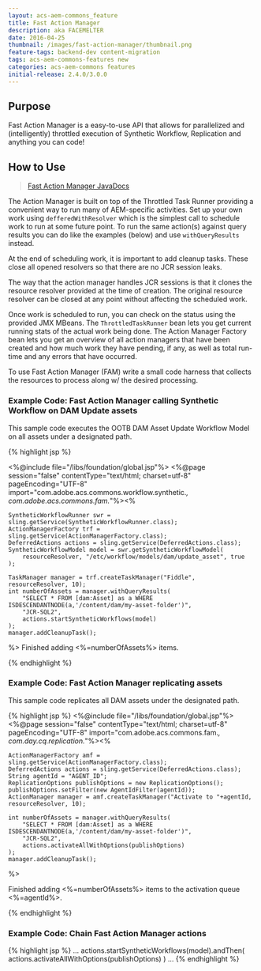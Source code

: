 ```yaml
---
layout: acs-aem-commons_feature
title: Fast Action Manager
description: aka FACEMELTER
date: 2016-04-25
thumbnail: /images/fast-action-manager/thumbnail.png
feature-tags: backend-dev content-migration
tags: acs-aem-commons-features new
categories: acs-aem-commons features
initial-release: 2.4.0/3.0.0
---
```


## Purpose

Fast Action Manager is a easy-to-use API that allows for parallelized and (intelligently) throttled execution of Synthetic Workflow, Replication and anything you can code!

## How to Use

> [Fast Action Manager JavaDocs](http://localhost:4000/acs-aem-commons/apidocs/com/adobe/acs/commons/fam/package-summary.html)

The Action Manager is built on top of the Throttled Task Runner providing a convenient way to run many of AEM-specific activities.  Set up your own work using `defferedWithResolver` which is the simplest call to schedule work to run at some future point.  To run the same action(s) against query results you can do like the examples (below) and use `withQueryResults` instead.

At the end of scheduling work, it is important to add cleanup tasks.  These close all opened resolvers so that there are no JCR session leaks.

The way that the action manager handles JCR sessions is that it clones the resource resolver provided at the time of creation.  The original resource resolver can be closed at any point without affecting the scheduled work.

Once work is scheduled to run, you can check on the status using the provided JMX MBeans.  The `ThrottledTaskRunner` bean lets you get current running stats of the actual work being done.  The Action Manager Factory bean lets you get an overview of all action managers that have been created and how much work they have pending, if any, as well as total run-time and any errors that have occurred.

To use Fast Action Manager (FAM) write a small code harness that collects the resources to process along w/ the desired processing.

### Example Code: Fast Action Manager calling Synthetic Workflow on DAM Update assets

This sample code executes the OOTB DAM Asset Update Workflow Model on all assets under a designated path.

{% highlight jsp %}

<%@include file="/libs/foundation/global.jsp"%>
<%@page session="false"
        contentType="text/html; charset=utf-8"
        pageEncoding="UTF-8"
        import="com.adobe.acs.commons.workflow.synthetic.*,      
                com.adobe.acs.commons.fam.*"%><%

    SyntheticWorkflowRunner swr = sling.getService(SyntheticWorkflowRunner.class);
    ActionManagerFactory trf = sling.getService(ActionManagerFactory.class);
    DeferredActions actions = sling.getService(DeferredActions.class);
    SyntheticWorkflowModel model = swr.getSyntheticWorkflowModel(
        resourceResolver, "/etc/workflow/models/dam/update_asset", true
    );

    TaskManager manager = trf.createTaskManager("Fiddle", resourceResolver, 10);
    int numberOfAssets = manager.withQueryResults(
        "SELECT * FROM [dam:Asset] as a WHERE ISDESCENDANTNODE(a,'/content/dam/my-asset-folder')",
        "JCR-SQL2",
        actions.startSyntheticWorkflows(model)
    );
    manager.addCleanupTask();
%>
Finished adding <%=numberOfAssets%> items.

{% endhighlight %}


### Example Code: Fast Action Manager replicating assets

This sample code replicates all DAM assets under the designated path.

{% highlight jsp %}
<%@include file="/libs/foundation/global.jsp"%>
<%@page session="false"
        contentType="text/html; charset=utf-8"
        pageEncoding="UTF-8"
        import="com.adobe.acs.commons.fam.*,
               com.day.cq.replication.*"%><%

    ActionManagerFactory amf = sling.getService(ActionManagerFactory.class);
    DeferredActions actions = sling.getService(DeferredActions.class);
    String agentId = "AGENT_ID";
    ReplicationOptions publishOptions = new ReplicationOptions();
    publishOptions.setFilter(new AgentIdFilter(agentId));
    ActionManager manager = amf.createTaskManager("Activate to "+agentId, resourceResolver, 10);

    int numberOfAssets = manager.withQueryResults(
        "SELECT * FROM [dam:Asset] as a WHERE ISDESCENDANTNODE(a,'/content/dam/my-asset-folder')",
        "JCR-SQL2",
        actions.activateAllWithOptions(publishOptions)
    );
    manager.addCleanupTask();
%>

Finished adding <%=numberOfAssets%> items to the activation queue <%=agentId%>.

{% endhighlight %}


### Example Code: Chain Fast Action Manager actions
{% highlight jsp %}
...
actions.startSyntheticWorkflows(model).andThen(
   actions.activateAllWithOptions(publishOptions)
)
...
{% endhighlight %}

